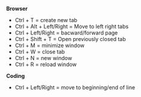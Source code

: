 
**Browser**

- Ctrl + T = create new tab
- Ctrl + Alt + Left/Right = Move to left right tabs
- Ctrl + Left/Right = bacward/forward page
- Ctrl + Shift + T = Open previously closed tab
- Ctrl + M = minimize window
- Ctrl + W = close tab
- Ctrl + N = new window 
- Ctrl + R = reload window

**Coding**
- Ctrl + Left/Right = move to beginning/end of line